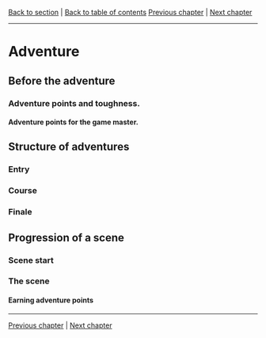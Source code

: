 [Back to section](./README.md) | [Back to table of contents](../README.md)
[Previous chapter](./02_Characters.md) | [Next chapter](./04_Conflicts.md)

---

# Adventure

## Before the adventure

### Adventure points and toughness.

####  Adventure points for the game master.

## Structure of adventures

### Entry

### Course

### Finale

## Progression of a scene


### Scene start

### The scene

#### Earning adventure points

---

[Previous chapter](./02_Characters.md) | [Next chapter](./04_Conflicts.md)
